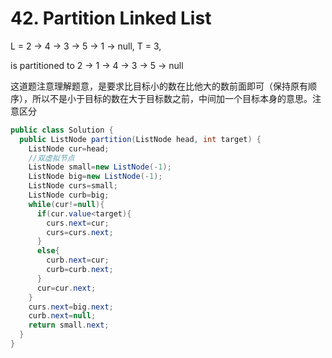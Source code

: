 # 42. Partition Linked List

L = 2 -> 4 -> 3 -> 5 -> 1 -> null, T = 3, 

is partitioned to 2 -> 1 -> 4 -> 3 -> 5 -> null

这道题注意理解题意，是要求比目标小的数在比他大的数前面即可（保持原有顺序），所以不是小于目标的数在大于目标数之前，中间加一个目标本身的意思。注意区分


```java
public class Solution {
  public ListNode partition(ListNode head, int target) {
    ListNode cur=head;
    //双虚拟节点
    ListNode small=new ListNode(-1);
    ListNode big=new ListNode(-1);
    ListNode curs=small;
    ListNode curb=big;
    while(cur!=null){
      if(cur.value<target){
        curs.next=cur;
        curs=curs.next;
      }
      else{
        curb.next=cur;
        curb=curb.next;
      }
      cur=cur.next;
    }
    curs.next=big.next;
    curb.next=null;
    return small.next;
  }
}
